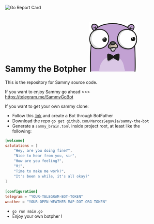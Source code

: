 ![Go Report Card](https://goreportcard.com/badge/github.com/MarcosSegovia/sammy-the-bot)

# Sammy the Botpher <img alt="Sammy" src="sammy.png" width="162,5">

This is the repository for Sammy source code.

If you want to enjoy Sammy go ahead >>> https://telegram.me/SammyGoBot

If you want to get your own sammy clone:

- Follow this [link](https://core.telegram.org/bots#3-how-do-i-create-a-bot) and create a Bot through BotFather
- Download the repo `go get github.com/MarcosSegovia/sammy-the-bot`
- Generate a `sammy_brain.toml` inside project root, at least like the following:
```toml
[welcome]
salutations = [
    "Hey, are you doing fine?",
    "Nice to hear from you, sir",
    "How are you feeling?",
    "Hi",
    "Time to make me work?",
    "It's been a while, it's all okay?"
]

[configuration]
telegram = "YOUR-TELEGRAM-BOT-TOKEN"
weather = "YOUR-OPEN-WEATHER-MAP-DOT-ORG-TOKEN"
```
- `go run main.go`
- Enjoy your own botpher !